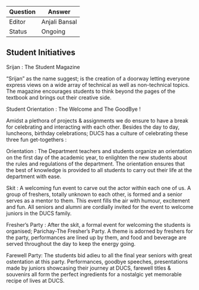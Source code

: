 | Question|Answer|
|-|-|
|Editor|Anjali Bansal|
|Status|Ongoing|

## Student Initiatives

Srijan : The Student Magazine 

“Srijan” as the name suggest; is the creation of a doorway letting everyone express views on a wide array of technical as well as non-technical topics. The magazine encourages students to think beyond the pages of the textbook and brings out their creative side.


Student Orientation : The Welcome and The GoodBye ! 

Amidst a plethora of projects & assignments we do ensure to have a break for celebrating and interacting with each other. Besides the day to day, luncheons, birthday celebrations; DUCS has a culture of celebrating these three fun get-togethers :

Orientation : The Department teachers and students organize an orientation on the first day of the academic year, to enlighten the new students about the rules and regulations of the department. The orientation ensures that the best of knowledge is provided to all students to carry out their life at the department with ease.

Skit : A welcoming fun event to carve out the actor within each one of us. A group of freshers, totally unknown to each other, is formed and a senior serves as a mentor to them. This event fills the air with humour, excitement and fun. All seniors and alumni are cordially invited for the event to welcome juniors in the DUCS family.

Fresher’s Party : After the skit, a formal event for welcoming the students is organised; Parichay-The Fresher’s Party. A theme is adorned by freshers for the party, performances are lined up by them, and food and beverage are served throughout the day to keep the energy going.

Farewell Party: The students bid adieu to all the final year seniors with great ostentation at this party. Performances, goodbye speeches, presentations made by juniors showcasing their journey at DUCS, farewell titles & souvenirs all form the perfect ingredients for a nostalgic yet memorable recipe of lives at DUCS.
